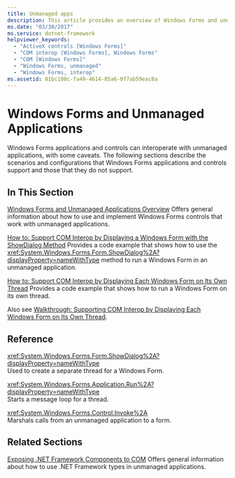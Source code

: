 ```yaml
---
title: Unmanaged apps
description: This article provides an overview of Windows Forms and unmanaged applications, which can interoperate with some caveats.
ms.date: "03/30/2017"
ms.service: dotnet-framework
helpviewer_keywords:
  - "ActiveX controls [Windows Forms]"
  - "COM interop [Windows Forms], Windows Forms"
  - "COM [Windows Forms]"
  - "Windows Forms, unmanaged"
  - "Windows Forms, interop"
ms.assetid: 81bc100c-fa49-4614-85a6-0f7ab59eac8a
---
```

# Windows Forms and Unmanaged Applications

Windows Forms applications and controls can interoperate with unmanaged applications, with some caveats. The following sections describe the scenarios and configurations that Windows Forms applications and controls support and those that they do not support.

## In This Section

[Windows Forms and Unmanaged Applications Overview](windows-forms-and-unmanaged-applications-overview.md)
Offers general information about how to use and implement Windows Forms controls that work with unmanaged applications.

[How to: Support COM Interop by Displaying a Windows Form with the ShowDialog Method](com-interop-by-displaying-a-windows-form-shadow.md)
Provides a code example that shows how to use the <xref:System.Windows.Forms.Form.ShowDialog%2A?displayProperty=nameWithType> method to run a Windows Form in an unmanaged application.

[How to: Support COM Interop by Displaying Each Windows Form on Its Own Thread](how-to-support-com-interop-by-displaying-each-windows-form-on-its-own-thread.md)
Provides a code example that shows how to run a Windows Form on its own thread.

Also see [Walkthrough: Supporting COM Interop by Displaying Each Windows Form on Its Own Thread](/previous-versions/visualstudio/visual-studio-2010/ms233639(v=vs.100)).

## Reference

<xref:System.Windows.Forms.Form.ShowDialog%2A?displayProperty=nameWithType>\
Used to create a separate thread for a Windows Form.

<xref:System.Windows.Forms.Application.Run%2A?displayProperty=nameWithType>\
Starts a message loop for a thread.

<xref:System.Windows.Forms.Control.Invoke%2A>\
Marshals calls from an unmanaged application to a form.

## Related Sections

[Exposing .NET Framework Components to COM](/dotnet/framework/interop/exposing-dotnet-components-to-com)
Offers general information about how to use .NET Framework types in unmanaged applications.
